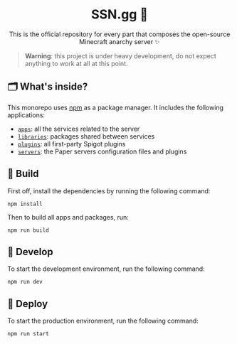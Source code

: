 <h1 align="center">
  SSN.gg 🍉
</h1>

<p align="center">
    This is the official repository for every part that composes the open-source Minecraft anarchy server ✨
</p>

> **Warning**: this project is under heavy development, do not expect anything to work at all at this point.

## 🗂 What's inside?

This monorepo uses [npm](https://www.npmjs.com/) as a package manager. It includes the following applications:

- [`apps`](./apps): all the services related to the server
- [`libraries`](./libraries): packages shared between services
- [`plugins`](./plugins): all first-party Spigot plugins
- [`servers`](./servers): the Paper servers configuration files and plugins

## 🧰 Build

First off, install the dependencies by running the following command:

```
npm install
```

Then to build all apps and packages, run:

```
npm run build
```

## 🚧 Develop

To start the development environment, run the following command:

```
npm run dev
```

## 🚀 Deploy

To start the production environment, run the following command:

```
npm run start
```
